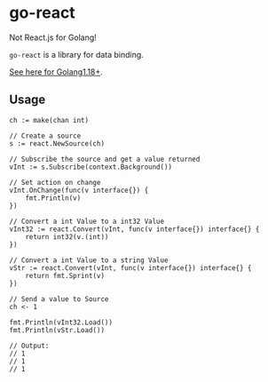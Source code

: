 # go-react

Not React.js for Golang!

`go-react` is a library for data binding.

[See here for Golang1.18+](https://github.com/Nomango/go-react).

## Usage

```golang
ch := make(chan int)

// Create a source
s := react.NewSource(ch)

// Subscribe the source and get a value returned
vInt := s.Subscribe(context.Background())

// Set action on change
vInt.OnChange(func(v interface{}) {
    fmt.Println(v)
})

// Convert a int Value to a int32 Value
vInt32 := react.Convert(vInt, func(v interface{}) interface{} {
    return int32(v.(int))
})

// Convert a int Value to a string Value
vStr := react.Convert(vInt, func(v interface{}) interface{} {
    return fmt.Sprint(v)
})

// Send a value to Source
ch <- 1

fmt.Println(vInt32.Load())
fmt.Println(vStr.Load())

// Output:
// 1
// 1
// 1
```
